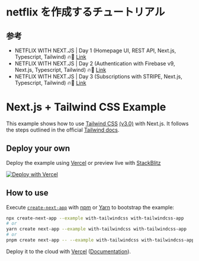 # netflix を作成するチュートリアル

## 参考
- NETFLIX WITH NEXT.JS | Day 1 (Homepage UI, REST API, Next.js, Typescript, Tailwind) 🔥🚀 [Link](https://www.youtube.com/watch?v=cwqNAkwhKqw)
- NETFLIX WITH NEXT.JS | Day 2 (Authentication with Firebase v9, Next.js, Typescript, Tailwind) 🔥🚀 [Link](https://www.youtube.com/watch?v=BbTyUo99Qvs&t=162s)
- NETFLIX WITH NEXT.JS | Day 3 (Subscriptions with STRIPE, Next.js, Typescript, Tailwind) 🔥🚀 [Link](https://www.youtube.com/watch?v=rhvoRP63QVI)



# Next.js + Tailwind CSS Example

This example shows how to use [Tailwind CSS](https://tailwindcss.com/) [(v3.0)](https://tailwindcss.com/blog/tailwindcss-v3) with Next.js. It follows the steps outlined in the official [Tailwind docs](https://tailwindcss.com/docs/guides/nextjs).

## Deploy your own

Deploy the example using [Vercel](https://vercel.com?utm_source=github&utm_medium=readme&utm_campaign=next-example) or preview live with [StackBlitz](https://stackblitz.com/github/vercel/next.js/tree/canary/examples/with-tailwindcss)

[![Deploy with Vercel](https://vercel.com/button)](https://vercel.com/new/git/external?repository-url=https://github.com/vercel/next.js/tree/canary/examples/with-tailwindcss&project-name=with-tailwindcss&repository-name=with-tailwindcss)

## How to use

Execute [`create-next-app`](https://github.com/vercel/next.js/tree/canary/packages/create-next-app) with [npm](https://docs.npmjs.com/cli/init) or [Yarn](https://yarnpkg.com/lang/en/docs/cli/create/) to bootstrap the example:

```bash
npx create-next-app --example with-tailwindcss with-tailwindcss-app
# or
yarn create next-app --example with-tailwindcss with-tailwindcss-app
# or
pnpm create next-app -- --example with-tailwindcss with-tailwindcss-app
```

Deploy it to the cloud with [Vercel](https://vercel.com/new?utm_source=github&utm_medium=readme&utm_campaign=next-example) ([Documentation](https://nextjs.org/docs/deployment)).
